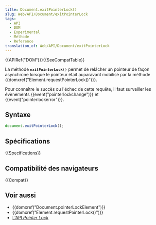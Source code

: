 ```yaml
---
title: Document.exitPointerLock()
slug: Web/API/Document/exitPointerLock
tags:
  - API
  - DOM
  - Experimental
  - Méthode
  - Reference
translation_of: Web/API/Document/exitPointerLock
---
```

{{APIRef("DOM")}}{{SeeCompatTable}}

La méthode **`exitPointerLock()`** permet de relâcher un pointeur de façon asynchrone lorsque le pointeur était auparavant mobilisé par la méthode {{domxref("Element.requestPointerLock()")}}.

Pour connaître le succès ou l'échec de cette requête, il faut surveiller les évènements {{event("pointerlockchange")}} et {{event("pointerlockerror")}}.

## Syntaxe

```js
document.exitPointerLock();
```

## Spécifications

{{Specifications}}

## Compatibilité des navigateurs

{{Compat}}

## Voir aussi

- {{domxref("Document.pointerLockElement")}}
- {{domxref("Element.requestPointerLock()")}}
- [L'API _Pointer Lock_](/fr/docs/WebAPI/Pointer_Lock)
